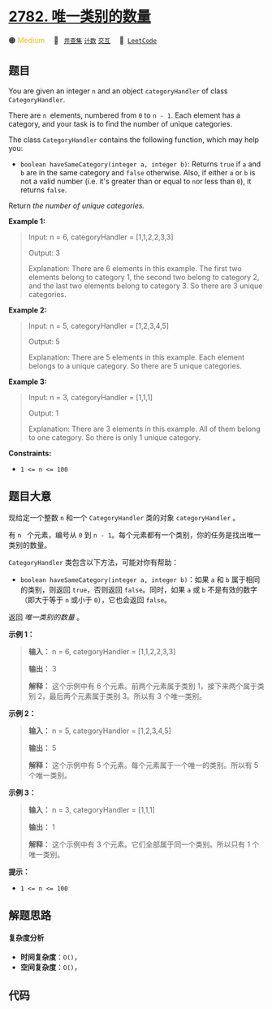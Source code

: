 # [2782. 唯一类别的数量](https://leetcode.com/problems/number-of-unique-categories)

🟠 <font color=#ffb800>Medium</font>&emsp; 🔖&ensp; [`并查集`](/tag/union-find.md) [`计数`](/tag/counting.md) [`交互`](/tag/interactive.md)&emsp; 🔗&ensp;[`LeetCode`](https://leetcode.com/problems/number-of-unique-categories)

## 题目

You are given an integer `n` and an object `categoryHandler` of class
`CategoryHandler`.

There are `n `elements, numbered from `0` to `n - 1`. Each element has a
category, and your task is to find the number of unique categories.

The class `CategoryHandler` contains the following function, which may help
you:

  * `boolean haveSameCategory(integer a, integer b)`: Returns `true` if `a` and `b` are in the same category and `false` otherwise. Also, if either `a` or `b` is not a valid number (i.e. it's greater than or equal to `n`or less than `0`), it returns `false`.

Return _the number of unique categories._



**Example 1:**

> Input: n = 6, categoryHandler = [1,1,2,2,3,3]
> 
> Output: 3
> 
> Explanation: There are 6 elements in this example. The first two elements belong to category 1, the second two belong to category 2, and the last two elements belong to category 3. So there are 3 unique categories.

**Example 2:**

> Input: n = 5, categoryHandler = [1,2,3,4,5]
> 
> Output: 5
> 
> Explanation: There are 5 elements in this example. Each element belongs to a unique category. So there are 5 unique categories.

**Example 3:**

> Input: n = 3, categoryHandler = [1,1,1]
> 
> Output: 1
> 
> Explanation: There are 3 elements in this example. All of them belong to one category. So there is only 1 unique category.

**Constraints:**

  * `1 <= n <= 100`


## 题目大意

现给定一个整数 `n` 和一个 `CategoryHandler` 类的对象 `categoryHandler` 。

有 `n ` 个元素，编号从 `0` 到 `n - 1`。每个元素都有一个类别，你的任务是找出唯一类别的数量。

`CategoryHandler` 类包含以下方法，可能对你有帮助：

  * `boolean haveSameCategory(integer a, integer b)`：如果 `a` 和 `b` 属于相同的类别，则返回 `true`，否则返回 `false`。同时，如果 `a` 或 `b` 不是有效的数字（即大于等于 `n` 或小于 `0`），它也会返回 `false`。

返回 _唯一类别的数量_ 。



**示例 1：**

> 
> 
> 
> 
> 
> **输入：** n = 6, categoryHandler = [1,1,2,2,3,3]
> 
> **输出：** 3
> 
> **解释：** 这个示例中有 6 个元素。前两个元素属于类别 1，接下来两个属于类别 2，最后两个元素属于类别 3。所以有 3 个唯一类别。
> 
> 

**示例 2：**

> 
> 
> 
> 
> 
> **输入：** n = 5, categoryHandler = [1,2,3,4,5]
> 
> **输出：** 5
> 
> **解释：** 这个示例中有 5 个元素。每个元素属于一个唯一的类别。所以有 5 个唯一类别。
> 
> 

**示例 3：**

> 
> 
> 
> 
> 
> **输入：** n = 3, categoryHandler = [1,1,1]
> 
> **输出：** 1
> 
> **解释：** 这个示例中有 3 个元素。它们全部属于同一个类别。所以只有 1 个唯一类别。
> 
> 



**提示：**

  * `1 <= n <= 100`


## 解题思路

#### 复杂度分析

- **时间复杂度**：`O()`，
- **空间复杂度**：`O()`，

## 代码

```javascript

```